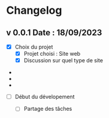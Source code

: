 # Changelog

## v 0.0.1 Date : 18/09/2023

- [x] Choix du projet
    - [x] Projet choisi : Site web
    - [x] Discussion sur quel type de site
-
-
-
- [ ] Début du dévelopement 
    - [ ] Partage des tâches


